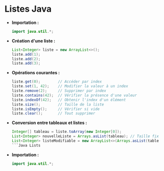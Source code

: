 # Listes Java

- **Importation :**
    ```java
    import java.util.*;
    ```

- **Création d'une liste :**
    ```java
    List<Integer> liste = new ArrayList<>();
    liste.add(1);
    liste.add(2);
    liste.add(3);
    ```

- **Opérations courantes :**
    ```java
    liste.get(0);        // Accéder par index
    liste.set(1, 42);    // Modifier la valeur à un index
    liste.remove(2);     // Supprimer par index
    liste.contains(42);  // Vérifier la présence d'une valeur
    liste.indexOf(42);   // Obtenir l'index d'un élément
    liste.size();        // Taille de la liste
    liste.isEmpty();     // Vérifier si vide
    liste.clear();       // Tout supprimer
    ```

- **Conversion entre tableaux et listes :**
    ```java
    Integer[] tableau = liste.toArray(new Integer[0]);
    List<Integer> nouvelleListe = Arrays.asList(tableau); // Taille fixe
    List<Integer> listeModifiable = new ArrayList<>(Arrays.asList(tableau));
    ```Java Lists

- **Importation :**
    ```java
    import java.util.*;
    ```

